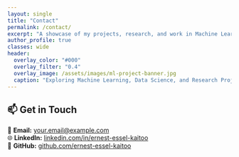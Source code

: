 ```yaml
---
layout: single
title: "Contact"
permalink: /contact/
excerpt: "A showcase of my projects, research, and work in Machine Learning and Data Science."
author_profile: true
classes: wide
header:
  overlay_color: "#000"
  overlay_filter: "0.4"
  overlay_image: /assets/images/ml-project-banner.jpg
  caption: "Exploring Machine Learning, Data Science, and Research Projects"
---
```


## 📫 Get in Touch

📧 **Email:** [your.email@example.com](mailto:your.email@example.com)  
🌐 **LinkedIn:** [linkedin.com/in/ernest-essel-kaitoo](#)  
🐙 **GitHub:** [github.com/ernest-essel-kaitoo](#)




